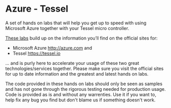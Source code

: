 Azure - Tessel
======================================

A set of hands on labs that will help you get up to speed with using Microsoft Azure together with your Tessel micro controller.

[These labs](labs) build up on the information you’ll find on the official sites for:

* Microsoft Azure http://azure.com and
* Tessel https://tessel.io

... and is purly here to accelerate your usage of these two great technologies/services together. Please make sure you visit the official sites for up to date information and the greatest and latest hands on labs.

The code provided in these hands on labs should only be seen as samples and has not gone through the rigorous testing needed for production usage. Code is provided as is and without any warrenties. Use it if you want to, help fix any bug you find but don't blame us if something doesn't work.
